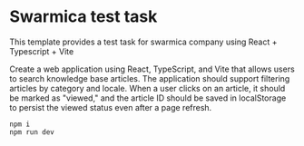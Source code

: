 # Swarmica test task

This template provides a test task for swarmica company using React + Typescript + Vite

Create a web application using React, TypeScript, and Vite that allows users to search knowledge base articles. The application should support filtering articles by category and locale. When a user clicks on an article, it should be marked as "viewed," and the article ID should be saved in localStorage to persist the viewed status even after a page refresh.

```
npm i
npm run dev
